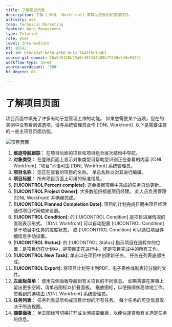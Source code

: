 ```yaml
---
title: 了解项目页面
description: 了解 [!DNL  Workfront] 来帮助您规划和管理项目。
activity: use
team: Technical Marketing
feature: Work Management
type: Tutorial
role: User
level: Intermediate
kt: 10142
exl-id: b56c49a5-bd3b-43b0-8e14-7443f5c7e4b1
source-git-commit: 58a545120b29a5f492344b89b77235e548e94241
workflow-type: tm+mt
source-wordcount: '389'
ht-degree: 0%

---
```


# 了解项目页面

项目页面中填充了许多有助于您管理工作的功能。 如果您需要某个选项，但在的实例中没有看到该选项，请与系统管理员合作 [!DNL Workfront]. 以下是需要注意的一些主项目页面功能。

![项目页面](assets/project-page-graphic-for-planner.png)

1. **痕迹导航跟踪：** 在项目后面的项目和项目组合层次结构中导航。
2. **对象类型：** 在登陆页面上显示对象类型可帮助您识别正在查看的内容 [!DNL Workfront]. “项目”术语可由 [!DNL Workfront] 系统管理员。
3. **项目名称：** 您正在查看的项目的名称。 单击名称以对其进行编辑。
4. **项目标题：** 所有项目页面上可用的标准信息。
5. **[!UICONTROL Percent complete]:** 这会根据项目中完成的任务自动更新。
6. **[!UICONTROL Project Owner]:** 大多数组织都是项目经理。 此人员负责管理 [!DNL Workfront] 并确保完成。
7. **[!UICONTROL Planned Completion Date]:** 项目的计划完成日期由项目经理通过项目时间轴来设置。
8. **[!UICONTROL Condition]:** 的 [!UICONTROL Condition] 是项目进展情况的直观表示形式。 [!DNL Workfront] 可以自动配置 [!UICONTROL Condition] 基于项目中任务的进度状态。 或 [!UICONTROL Condition] 可以通过项目详细信息手动设置。
9. **[!UICONTROL Status]:** 的 [!UICONTROL Status] 指示项目在流程中的位置：是项目仍在计划中，是项目正在进行中，还是项目完成中的所有工作。
10. **[!UICONTROL New Task]:** 单击以在项目中创建新任务。 任务在列表底部生成。
11. **[!UICONTROL Export]:** 将项目计划导出到PDF、电子表格或制表符分隔的文件。
12. **左面板菜单：** 使用左侧面板导航到有关项目的不同信息。 如果需要在屏幕上留出更多空间，请单击图标以折叠面板。 拖放图标，以便按顺序高效地工作。 您看到的选项由 [!DNL Workfront] 系统管理员。
13. **任务列表：** 任务列表显示构成项目计划的所有任务。 每个任务的可见信息取决于所选视图。
14. **摘要面板：** 单击图标可切换打开或关闭摘要面板，以便快速查看有关选定任务的信息。
